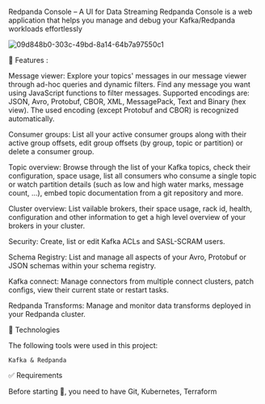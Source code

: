 Redpanda Console – A UI for Data Streaming
Redpanda Console is a web application that helps you manage and debug your Kafka/Redpanda workloads effortlessly

![09d848b0-303c-49bd-8a14-64b7a97550c1](https://github.com/user-attachments/assets/e83a0a47-5870-4966-8fb7-8c5162b5ea95)



 
🎯 Features :

Message viewer: Explore your topics' messages in our message viewer through ad-hoc queries and dynamic filters. Find any message you want using JavaScript functions to filter messages. Supported encodings are: JSON, Avro, Protobuf, CBOR, XML, MessagePack, Text and Binary (hex view). The used encoding (except Protobuf and CBOR) is recognized automatically.

Consumer groups: List all your active consumer groups along with their active group offsets, edit group offsets (by group, topic or partition) or delete a consumer group.

Topic overview: Browse through the list of your Kafka topics, check their configuration, space usage, list all consumers who consume a single topic or watch partition details (such as low and high water marks, message count, ...), embed topic documentation from a git repository and more.

Cluster overview: List vailable brokers, their space usage, rack id, health, configuration and other information to get a high level overview of your brokers in your cluster.

Security: Create, list or edit Kafka ACLs and SASL-SCRAM users.

Schema Registry: List and manage all aspects of your Avro, Protobuf or JSON schemas within your schema registry.

Kafka connect: Manage connectors from multiple connect clusters, patch configs, view their current state or restart tasks.

Redpanda Transforms: Manage and monitor data transforms deployed in your Redpanda cluster.



🚀 Technologies

The following tools were used in this project:

    Kafka & Redpanda


✅ Requirements

Before starting 🏁, you need to have Git, Kubernetes, Terraform

